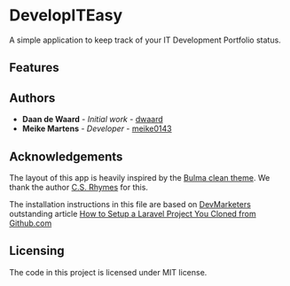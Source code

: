 # DevelopITEasy
A simple application to keep track of your IT Development Portfolio status.


## Features



## Authors

* **Daan de Waard** - *Initial work* - [dwaard](https://github.com/dwaard)
* **Meike Martens** - *Developer* - [meike0143](https://github.com/meike0143)

## Acknowledgements

The layout of this app is heavily inspired by the [Bulma clean theme](http://www.csrhymes.com/bulma-clean-theme/). We
thank the author [C.S. Rhymes](https://www.csrhymes.com/) for this.

The installation instructions in this file are based on [DevMarketers](https://devmarketer.io/learn/author/devmarketer/)
outstanding article [How to Setup a Laravel Project You Cloned from Github.com](https://devmarketer.io/learn/setup-laravel-project-cloned-github-com/)

## Licensing

The code in this project is licensed under MIT license.
